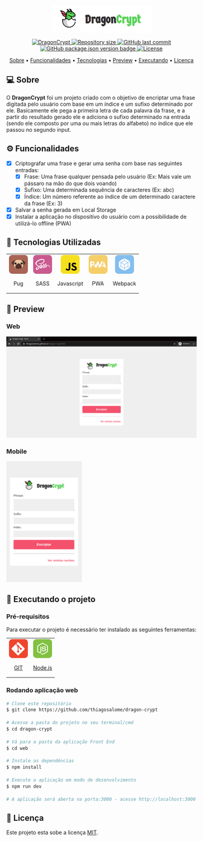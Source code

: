 <!-- Logo -->
<p align="center">
  <img src="./.github/logo.png" alt="Dragon Crypt" title="Dragon Crypt">
</p>

<!-- Badges -->
<p align="center">
  <a href="https://thiagosalome.github.io/dragon-crypt/dist/" target="_blank"><img alt="DragonCrypt" title="DragonCrypt" src="https://img.shields.io/badge/Aplica%C3%A7%C3%A3o-DragonCrypt-F4516D" />
  <img alt="Repository size" src="https://img.shields.io/github/repo-size/thiagosalome/dragon-crypt?color=F4516D">
  <img alt="GitHub last commit" src="https://img.shields.io/github/last-commit/thiagosalome/dragon-crypt?color=F4516D">
  <img alt="GitHub package.json version badge" src="https://img.shields.io/github/downloads/thiagosalome/dragon-crypt/total?color=F4516D">
  <img alt="License" src="https://img.shields.io/badge/license-MIT-8257E5?color=F4516D">
</p>

<!-- Indice-->
<p align="center">
 <a href="#computer-sobre">Sobre</a> •
 <a href="#gear-funcionalidades">Funcionalidades</a> •
 <a href="#wrench-tecnologias-utilizadas">Tecnologias</a> •
 <a href="#movie_camera-preview">Preview</a> •
 <a href="#rocket-executando-o-projeto">Executando</a> •
 <a href="#memo-licença">Licença</a>
</p>

## :computer: Sobre

O **DragonCrypt** foi um projeto criado com o objetivo de encriptar uma frase digitada pelo usuário com base em um índice e um sufixo determinado por ele. Basicamente ele pega a primeira letra de cada palavra da frase, e a partir do resultado gerado ele e adiciona o sufixo determinado na entrada (sendo ele composto por uma ou mais letras do alfabeto) no índice que ele passou no segundo input.

## :gear: Funcionalidades

- [x] Criptografar uma frase e gerar uma senha com base nas seguintes entradas:
  - [x] Frase: Uma frase qualquer pensada pelo usuário (Ex: Mais vale um pássaro na mão do que dois voando)
  - [x] Sufixo: Uma determinada sequência de caracteres (Ex: abc)
  - [x] Índice: Um número referente ao índice de um determinado caractere da frase (Ex: 3)
- [x] Salvar a senha gerada em Local Storage
- [x] Instalar a aplicação no dispositivo do usuário com a possibilidade de utilizá-lo offline (PWA)

## :wrench: Tecnologias Utilizadas

<table>
  <tbody>
    <tr>
      <td align="center">
        <img src="https://raw.githubusercontent.com/thiagosalome/technologies-icons/master/pug.png" width='50' alt="Pug">
        <p>Pug</p>
      </td>
      <td align="center">
        <img src="https://raw.githubusercontent.com/thiagosalome/technologies-icons/master/sass.png" width='50' alt="SASS">
        <p>SASS</p>
      </td>
      <td align="center">
        <img src="https://raw.githubusercontent.com/thiagosalome/technologies-icons/master/javascript.png" width='50' alt="Javascript">
        <p>Javascript</p>
      </td>
      <td align="center">
        <img src="https://raw.githubusercontent.com/thiagosalome/technologies-icons/master/pwa.png" width='50' alt="pwa">
        <p>PWA</p>
      </td>
      <td align="center">
        <img src="https://raw.githubusercontent.com/thiagosalome/technologies-icons/master/webpack.png" width='50' alt="Webpack">
        <p>Webpack</p>
      </td>
    </tr>
  </tbody>
</table>

## :movie_camera: Preview

### Web

<img src="./.github/preview-web.gif" alt="Preview Web" title="Preview Web">

### Mobile

<img width="200" src="./.github/preview-mobile.gif" alt="Preview Mobile" title="Preview Mobile">

## :rocket: Executando o projeto

### Pré-requisitos

Para executar o projeto é necessário ter instalado as seguintes ferramentas:

<table>
  <tbody>
    <tr>
      <td align="center">
        <a href='https://git-scm.com/downloads' target='_blank'>
          <img src="https://raw.githubusercontent.com/thiagosalome/technologies-icons/master/git.png" width='50' alt="React">
          <p>GIT</p>
        </a>
      </td>
      <td>
        <a href='https://git-scm.com/downloads' target='_blank'>
          <img src="https://raw.githubusercontent.com/thiagosalome/technologies-icons/master/node.png" width='50' alt="React">
          <p>Node.js</p>
        </a>
      </td>
    </tr>
  </tbody>
</table>

### Rodando aplicação web

```bash
# Clone este repositório
$ git clone https://github.com/thiagosalome/dragon-crypt

# Acesse a pasta do projeto no seu terminal/cmd
$ cd dragon-crypt

# Vá para a pasta da aplicação Front End
$ cd web

# Instale as dependências
$ npm install

# Execute a aplicação em modo de desenvolvimento
$ npm run dev

# A aplicação será aberta na porta:3000 - acesse http://localhost:3000
```

## :memo: Licença

Este projeto esta sobe a licença [MIT](./LICENCE).
